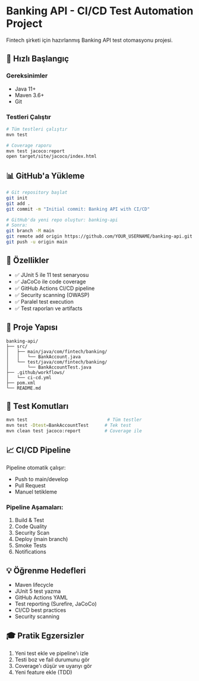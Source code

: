# Banking API - CI/CD Test Automation Project

Fintech şirketi için hazırlanmış Banking API test otomasyonu projesi.

## 🚀 Hızlı Başlangıç

### Gereksinimler
- Java 11+
- Maven 3.6+
- Git

### Testleri Çalıştır
```bash
# Tüm testleri çalıştır
mvn test

# Coverage raporu
mvn test jacoco:report
open target/site/jacoco/index.html
```

## 📊 GitHub'a Yükleme

```bash
# Git repository başlat
git init
git add .
git commit -m "Initial commit: Banking API with CI/CD"

# GitHub'da yeni repo oluştur: banking-api
# Sonra:
git branch -M main
git remote add origin https://github.com/YOUR_USERNAME/banking-api.git
git push -u origin main
```

## 🎯 Özellikler

- ✅ JUnit 5 ile 11 test senaryosu
- ✅ JaCoCo ile code coverage
- ✅ GitHub Actions CI/CD pipeline
- ✅ Security scanning (OWASP)
- ✅ Paralel test execution
- ✅ Test raporları ve artifacts

## 📁 Proje Yapısı

```
banking-api/
├── src/
│   ├── main/java/com/fintech/banking/
│   │   └── BankAccount.java
│   └── test/java/com/fintech/banking/
│       └── BankAccountTest.java
├── .github/workflows/
│   └── ci-cd.yml
├── pom.xml
└── README.md
```

## 🧪 Test Komutları

```bash
mvn test                              # Tüm testler
mvn test -Dtest=BankAccountTest      # Tek test
mvn clean test jacoco:report         # Coverage ile
```

## 📈 CI/CD Pipeline

Pipeline otomatik çalışır:
- Push to main/develop
- Pull Request
- Manuel tetikleme

### Pipeline Aşamaları:
1. Build & Test
2. Code Quality
3. Security Scan
4. Deploy (main branch)
5. Smoke Tests
6. Notifications

## 💡 Öğrenme Hedefleri

- Maven lifecycle
- JUnit 5 test yazma
- GitHub Actions YAML
- Test reporting (Surefire, JaCoCo)
- CI/CD best practices
- Security scanning

## 🎓 Pratik Egzersizler

1. Yeni test ekle ve pipeline'ı izle
2. Testi boz ve fail durumunu gör
3. Coverage'ı düşür ve uyarıyı gör
4. Yeni feature ekle (TDD)
